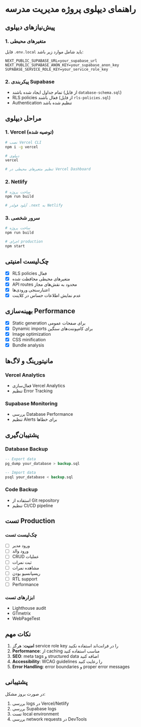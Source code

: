 # راهنمای دیپلوی پروژه مدیریت مدرسه

## پیش‌نیازهای دیپلوی

### 1. متغیرهای محیطی
فایل `.env.local` باید شامل موارد زیر باشد:
```
NEXT_PUBLIC_SUPABASE_URL=your_supabase_url
NEXT_PUBLIC_SUPABASE_ANON_KEY=your_supabase_anon_key
SUPABASE_SERVICE_ROLE_KEY=your_service_role_key
```

### 2. پیکربندی Supabase
- تمام جداول ایجاد شده باشند (از فایل `database-schema.sql`)
- RLS policies فعال باشند (از فایل `rls-policies.sql`)
- Authentication تنظیم شده باشد

## مراحل دیپلوی

### 1. Vercel (توصیه شده)
```bash
# نصب Vercel CLI
npm i -g vercel

# دیپلوی
vercel

# تنظیم متغیرهای محیطی در Vercel Dashboard
```

### 2. Netlify
```bash
# ساخت پروژه
npm run build

# آپلود فولدر .next به Netlify
```

### 3. سرور شخصی
```bash
# ساخت پروژه
npm run build

# اجرای production
npm start
```

## چک‌لیست امنیتی

- [x] RLS policies فعال
- [x] متغیرهای محیطی محافظت شده
- [x] API routes محدود به نقش‌های مجاز
- [x] اعتبارسنجی ورودی‌ها
- [x] عدم نمایش اطلاعات حساس در کلاینت

## بهینه‌سازی Performance

- [x] Static generation برای صفحات عمومی
- [x] Dynamic imports برای کامپوننت‌های سنگین
- [x] Image optimization
- [x] CSS minification
- [x] Bundle analysis

## مانیتورینگ و لاگ‌ها

### Vercel Analytics
- فعال‌سازی Vercel Analytics
- تنظیم Error Tracking

### Supabase Monitoring
- بررسی Database Performance
- تنظیم Alerts برای خطاها

## پشتیبان‌گیری

### Database Backup
```sql
-- Export data
pg_dump your_database > backup.sql

-- Import data
psql your_database < backup.sql
```

### Code Backup
- استفاده از Git repository
- تنظیم CI/CD pipeline

## تست Production

### چک‌لیست تست
- [ ] ورود مدیر
- [ ] ورود والد
- [ ] CRUD عملیات
- [ ] ثبت نمرات
- [ ] مشاهده نمرات
- [ ] ریسپانسیو بودن
- [ ] RTL support
- [ ] Performance

### ابزارهای تست
- Lighthouse audit
- GTmetrix
- WebPageTest

## نکات مهم

1. **امنیت**: هرگز service role key را در فرانت‌اند استفاده نکنید
2. **Performance**: از caching مناسب استفاده کنید
3. **SEO**: meta tags و structured data اضافه کنید
4. **Accessibility**: WCAG guidelines را رعایت کنید
5. **Error Handling**: error boundaries و proper error messages

## پشتیبانی

در صورت بروز مشکل:
1. بررسی logs در Vercel/Netlify
2. بررسی Supabase logs
3. تست local environment
4. بررسی network requests در DevTools